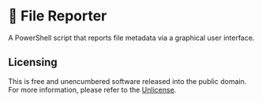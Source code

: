 # 📁 File Reporter

A PowerShell script that reports file metadata via a graphical user interface.

## Licensing

This is free and unencumbered software released into the public domain. For more information, please refer to the [Unlicense](https://unlicense.org/ 'Unlicense.org » Unlicense Yourself: Set Your Code Free').
